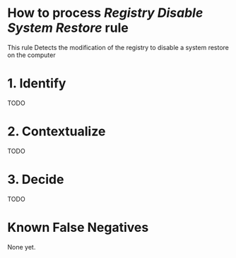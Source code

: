 # How to process *Registry Disable System Restore* rule
This rule Detects the modification of the registry to disable a system restore on the computer

# 1. Identify
TODO

# 2. Contextualize
TODO

# 3. Decide
TODO

# Known False Negatives
None yet.
